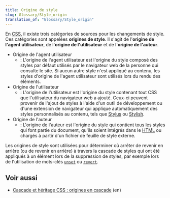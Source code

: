 ```yaml
---
title: Origine de style
slug: Glossary/Style_origin
translation_of: "Glossary/Style_origin"
---
```


En [CSS](/fr/docs/Glossary/CSS), il existe trois catégories de sources pour les changements de style. Ces catégories sont appelées **origines de style**. Il s'agit de l'**origine de l'agent utilisateur**, de l'**origine de l'utilisateur** et de l'**origine de l'auteur**.

- Origine de l'agent utilisateur
  - : L'origine de l'agent utilisateur est l'origine du style composé des styles par défaut utilisés par le navigateur web de la personne qui consulte le site. Si aucun autre style n'est appliqué au contenu, les styles d'origine de l'agent utilisateur sont utilisés lors du rendu des éléments.
- Origine de l'utilisateur
  - : L'origine de l'utilisateur est l'origine du style contenant tout CSS que l'utilisateur du navigateur web a ajouté. Ceux-ci peuvent provenir de l'ajout de styles à l'aide d'un outil de développement ou d'une extension de navigateur qui applique automatiquement des styles personnalisés au contenu, tels que [Stylus](https://add0n.com/stylus.html) ou [Stylish](https://userstyles.org/).
- Origine de l'auteur
  - : L'origine de l'auteur est l'origine du style qui contient tous les styles qui font partie du document, qu'ils soient intégrés dans le [HTML](/fr/docs/Glossary/HTML) ou chargés à partir d'un fichier de feuille de style externe.

Les origines de style sont utilisées pour déterminer où arrêter de revenir en arrière (ou de revenir en arrière) à travers la cascade de styles qui ont été appliqués à un élément lors de la suppression de styles, par exemple lors de l'utilisation de mots-clés [`unset`](/fr/docs/Web/CSS/unset) ou [`revert`](/fr/docs/Web/CSS/revert).

## Voir aussi

- [Cascade et héritage CSS : origines en cascade](https://drafts.csswg.org/css-cascade-4/#cascading-origins) (en)
